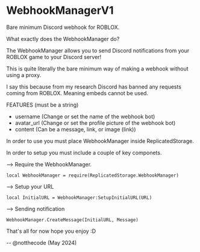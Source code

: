 # WebhookManagerV1
Bare minimum Discord webhook for ROBLOX.


What exactly does the WebhookManager do?

The WebhookManager allows you to send Discord notifications from your ROBLOX game to your Discord server!

This is quite literally the bare minimum way of making a webhook without using a proxy.

I say this because from my research Discord has banned any requests coming from ROBLOX. Meaning embeds cannot be used.


FEATURES (must be a string)
  - username (Change or set the name of the webhook bot)
  - avatar_url (Change or set the profile picture of the webhook bot)
  - content (Can be a message, link, or image (link))

In order to use you must place WebhookManager inside ReplicatedStorage.

In order to setup you must include a couple of key componets.

--> Require the WebhookManager.

`local WebhookManager = require(ReplicatedStorage.WebhookManager)`

--> Setup your URL

`local InitialURL = WebhookManager:SetupInitialURL(URL)`

--> Sending notification

`WebhookManager.CreateMessage(InitialURL, Message)`

That's all for now hope you enjoy :D

-- @notthecode (May 2024)
